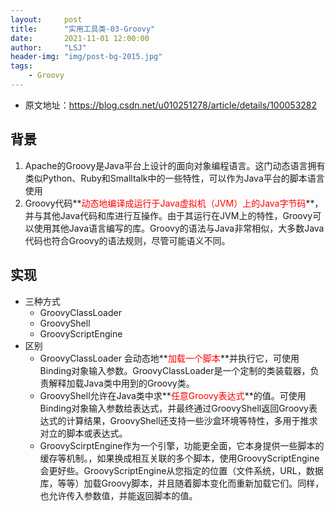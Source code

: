 ```yaml
---
layout:     post
title:      "实用工具类-03-Groovy"
date:       2021-11-01 12:00:00
author:     "LSJ"
header-img: "img/post-bg-2015.jpg"
tags:
    - Groovy
---
```




* 原文地址：https://blog.csdn.net/u010251278/article/details/100053282



## 背景

1. Apache的Groovy是Java平台上设计的面向对象编程语言。这门动态语言拥有类似Python、Ruby和Smalltalk中的一些特性，可以作为Java平台的脚本语言使用
2. Groovy代码**<font color='red'>动态地编译成运行于Java虚拟机（JVM）上的Java字节码</font>**，并与其他Java代码和库进行互操作。由于其运行在JVM上的特性，Groovy可以使用其他Java语言编写的库。Groovy的语法与Java非常相似，大多数Java代码也符合Groovy的语法规则，尽管可能语义不同。





## 实现

* 三种方式
  * GroovyClassLoader
  * GroovyShell
  * GroovyScriptEngine
* 区别
  * GroovyClassLoader 会动态地**<font color='red'>加载一个脚本</font>**并执行它，可使用Binding对象输入参数。GroovyClassLoader是一个定制的类装载器，负责解释加载Java类中用到的Groovy类。
  * GroovyShell允许在Java类中求**<font color='red'>任意Groovy表达式</font>**的值。可使用Binding对象输入参数给表达式，并最终通过GroovyShell返回Groovy表达式的计算结果，GroovyShell还支持一些沙盒环境等特性，多用于推求对立的脚本或表达式。
  * GroovyScirptEngine作为一个引擎，功能更全面，它本身提供一些脚本的缓存等机制。，如果换成相互关联的多个脚本，使用GroovyScriptEngine会更好些。GroovyScriptEngine从您指定的位置（文件系统，URL，数据库，等等）加载Groovy脚本，并且随着脚本变化而重新加载它们。同样，也允许传入参数值，并能返回脚本的值。
